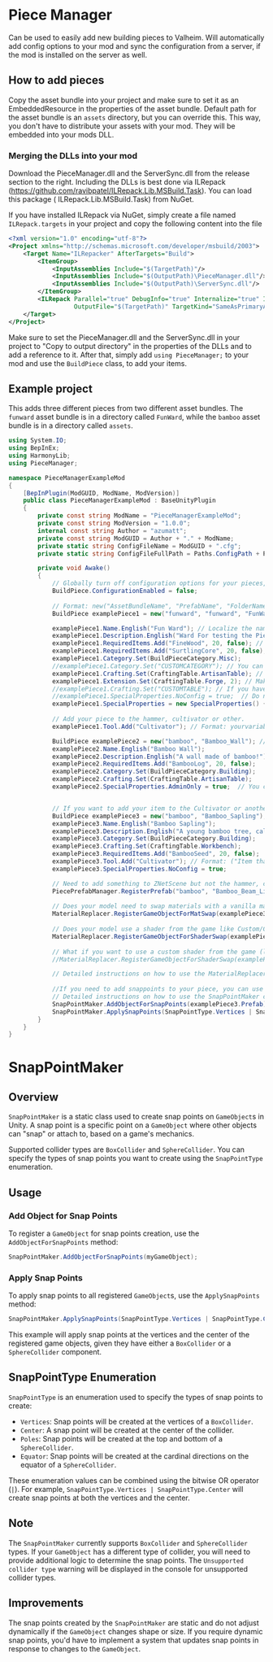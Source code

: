 ﻿# Piece Manager

Can be used to easily add new building pieces to Valheim. Will automatically add config options to your mod and sync the
configuration from a server, if the mod is installed on the server as well.

## How to add pieces

Copy the asset bundle into your project and make sure to set it as an EmbeddedResource in the properties of the asset
bundle. Default path for the asset bundle is an `assets` directory, but you can override this. This way, you don't have
to distribute your assets with your mod. They will be embedded into your mods DLL.

### Merging the DLLs into your mod

Download the PieceManager.dll and the ServerSync.dll from the release section to the right. Including the DLLs is best
done via ILRepack (https://github.com/ravibpatel/ILRepack.Lib.MSBuild.Task). You can load this package (
ILRepack.Lib.MSBuild.Task) from NuGet.

If you have installed ILRepack via NuGet, simply create a file named `ILRepack.targets` in your project and copy the
following content into the file

```xml
<?xml version="1.0" encoding="utf-8"?>
<Project xmlns="http://schemas.microsoft.com/developer/msbuild/2003">
    <Target Name="ILRepacker" AfterTargets="Build">
        <ItemGroup>
            <InputAssemblies Include="$(TargetPath)"/>
            <InputAssemblies Include="$(OutputPath)\PieceManager.dll"/>
            <InputAssemblies Include="$(OutputPath)\ServerSync.dll"/>
        </ItemGroup>
        <ILRepack Parallel="true" DebugInfo="true" Internalize="true" InputAssemblies="@(InputAssemblies)"
                  OutputFile="$(TargetPath)" TargetKind="SameAsPrimaryAssembly" LibraryPath="$(OutputPath)"/>
    </Target>
</Project>
```

Make sure to set the PieceManager.dll and the ServerSync.dll in your project to "Copy to output directory" in the
properties of the DLLs and to add a reference to it. After that, simply add `using PieceManager;` to your mod and use
the `BuildPiece` class, to add your items.

## Example project

This adds three different pieces from two different asset bundles. The `funward` asset bundle is in a directory
called `FunWard`, while the `bamboo` asset bundle is in a directory called `assets`.

```csharp
using System.IO;
using BepInEx;
using HarmonyLib;
using PieceManager;

namespace PieceManagerExampleMod
{
    [BepInPlugin(ModGUID, ModName, ModVersion)]
    public class PieceManagerExampleMod : BaseUnityPlugin
    {
        private const string ModName = "PieceManagerExampleMod";
        private const string ModVersion = "1.0.0";
        internal const string Author = "azumatt";
        private const string ModGUID = Author + "." + ModName;
        private static string ConfigFileName = ModGUID + ".cfg";
        private static string ConfigFileFullPath = Paths.ConfigPath + Path.DirectorySeparatorChar + ConfigFileName;

        private void Awake()
        {
            // Globally turn off configuration options for your pieces, omit if you don't want to do this.
            BuildPiece.ConfigurationEnabled = false;
            
            // Format: new("AssetBundleName", "PrefabName", "FolderName");
            BuildPiece examplePiece1 = new("funward", "funward", "FunWard");

            examplePiece1.Name.English("Fun Ward"); // Localize the name and description for the building piece for a language.
            examplePiece1.Description.English("Ward For testing the Piece Manager");
            examplePiece1.RequiredItems.Add("FineWood", 20, false); // Set the required items to build. Format: ("PrefabName", Amount, Recoverable)
            examplePiece1.RequiredItems.Add("SurtlingCore", 20, false);
            examplePiece1.Category.Set(BuildPieceCategory.Misc);
            //examplePiece1.Category.Set("CUSTOMCATEGORY"); // You can set a custom category for your piece. Instead of the default ones like above.
            examplePiece1.Crafting.Set(CraftingTable.ArtisanTable); // Set a crafting station requirement for the piece.
            examplePiece1.Extension.Set(CraftingTable.Forge, 2); // Makes this piece a station extension, can change the max station distance by changing the second value. Use strings for custom tables.
            //examplePiece1.Crafting.Set("CUSTOMTABLE"); // If you have a custom table you're adding to the game. Just set it like this.
            //examplePiece1.SpecialProperties.NoConfig = true;  // Do not generate a config for this piece, omit this line of code if you want to generate a config.
            examplePiece1.SpecialProperties = new SpecialProperties() { AdminOnly = true, NoConfig = true}; // You can declare multiple properties in one line           
            
            // Add your piece to the hammer, cultivator or other.
            examplePiece1.Tool.Add("Cultivator"); // Format: yourvariable.Tool.Add("Item that has a piecetable")

            BuildPiece examplePiece2 = new("bamboo", "Bamboo_Wall"); // Note: If you wish to use the default "assets" folder for your assets, you can omit it!
            examplePiece2.Name.English("Bamboo Wall");
            examplePiece2.Description.English("A wall made of bamboo!");
            examplePiece2.RequiredItems.Add("BambooLog", 20, false);
            examplePiece2.Category.Set(BuildPieceCategory.Building);
            examplePiece2.Crafting.Set(CraftingTable.ArtisanTable);
            examplePiece2.SpecialProperties.AdminOnly = true;  // You can declare these one at a time as well!.


            // If you want to add your item to the Cultivator or another hammer
            BuildPiece examplePiece3 = new("bamboo", "Bamboo_Sapling");
            examplePiece3.Name.English("Bamboo Sapling");
            examplePiece3.Description.English("A young bamboo tree, called a sapling");
            examplePiece3.Category.Set(BuildPieceCategory.Building);
            examplePiece3.Crafting.Set(CraftingTable.Workbench);
            examplePiece3.RequiredItems.Add("BambooSeed", 20, false);
            examplePiece3.Tool.Add("Cultivator"); // Format: ("Item that has a piecetable")
            examplePiece3.SpecialProperties.NoConfig = true;

            // Need to add something to ZNetScene but not the hammer, cultivator or other? 
            PiecePrefabManager.RegisterPrefab("bamboo", "Bamboo_Beam_Light");
            
            // Does your model need to swap materials with a vanilla material? Format: (GameObject, isJotunnMock)
            MaterialReplacer.RegisterGameObjectForMatSwap(examplePiece3.Prefab, false);
            
            // Does your model use a shader from the game like Custom/Creature or Custom/Piece in unity? Need it to "just work"?
            MaterialReplacer.RegisterGameObjectForShaderSwap(examplePiece3.Prefab, MaterialReplacer.ShaderType.UseUnityShader);
            
            // What if you want to use a custom shader from the game (like Custom/Piece that allows snow!!!) but your unity shader isn't set to Custom/Piece? Format: (GameObject, MaterialReplacer.ShaderType.)
            //MaterialReplacer.RegisterGameObjectForShaderSwap(examplePiece3.Prefab, MaterialReplacer.ShaderType.PieceShader);

            // Detailed instructions on how to use the MaterialReplacer can be found on the current PieceManager Wiki. https://github.com/AzumattDev/PieceManager/wiki
            
            //If you need to add snappoints to your piece, you can use the SnapPointMaker class.
            // Detailed instructions on how to use the SnapPointMaker can be found on the current PieceManager Wiki. https://github.com/AzumattDev/PieceManager/wiki
            SnapPointMaker.AddObjectForSnapPoints(examplePiece3.Prefab);
            SnapPointMaker.ApplySnapPoints(SnapPointType.Vertices | SnapPointType.Center);
        }
    }
}
```

# SnapPointMaker

## Overview

`SnapPointMaker` is a static class used to create snap points on `GameObject`s in Unity. A snap point is a specific point on a `GameObject` where other objects can "snap" or attach to, based on a game's mechanics.

Supported collider types are `BoxCollider` and `SphereCollider`. You can specify the types of snap points you want to create using the `SnapPointType` enumeration.

## Usage

### Add Object for Snap Points

To register a `GameObject` for snap points creation, use the `AddObjectForSnapPoints` method:

```csharp
SnapPointMaker.AddObjectForSnapPoints(myGameObject);
```

### Apply Snap Points

To apply snap points to all registered `GameObject`s, use the `ApplySnapPoints` method:

```csharp
SnapPointMaker.ApplySnapPoints(SnapPointType.Vertices | SnapPointType.Center);
```

This example will apply snap points at the vertices and the center of the registered game objects, given they have either a `BoxCollider` or a `SphereCollider` component.

## SnapPointType Enumeration

`SnapPointType` is an enumeration used to specify the types of snap points to create:

* `Vertices`: Snap points will be created at the vertices of a `BoxCollider`.
* `Center`: A snap point will be created at the center of the collider.
* `Poles`: Snap points will be created at the top and bottom of a `SphereCollider`.
* `Equator`: Snap points will be created at the cardinal directions on the equator of a `SphereCollider`.

These enumeration values can be combined using the bitwise OR operator (`|`). For example, `SnapPointType.Vertices | SnapPointType.Center` will create snap points at both the vertices and the center.

## Note

The `SnapPointMaker` currently supports `BoxCollider` and `SphereCollider` types. If your `GameObject` has a different type of collider, you will need to provide additional logic to determine the snap points. The `Unsupported collider type` warning will be displayed in the console for unsupported collider types.

## Improvements

The snap points created by the `SnapPointMaker` are static and do not adjust dynamically if the `GameObject` changes shape or size. If you require dynamic snap points, you'd have to implement a system that updates snap points in response to changes to the `GameObject`.